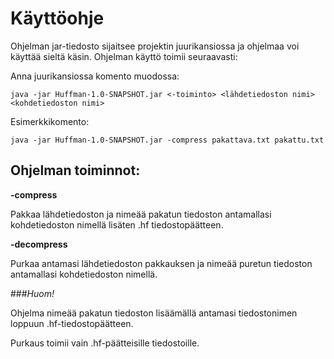 # Käyttöohje

Ohjelman jar-tiedosto sijaitsee projektin juurikansiossa ja ohjelmaa voi käyttää sieltä käsin. Ohjelman käyttö toimii seuraavasti:

Anna juurikansiossa komento muodossa:

 ```java -jar Huffman-1.0-SNAPSHOT.jar <-toiminto> <lähdetiedoston nimi> <kohdetiedoston nimi>```

Esimerkkikomento: 

```java -jar Huffman-1.0-SNAPSHOT.jar -compress pakattava.txt pakattu.txt```

## Ohjelman toiminnot:

**-compress** 

Pakkaa lähdetiedoston ja nimeää pakatun tiedoston antamallasi kohdetiedoston nimellä lisäten .hf tiedostopäätteen.

**-decompress** 

Purkaa antamasi lähdetiedoston pakkauksen ja nimeää puretun tiedoston antamallasi kohdetiedoston nimellä.
               

###*Huom!*

Ohjelma nimeää pakatun tiedoston lisäämällä antamasi tiedostonimen loppuun .hf-tiedostopäätteen.

Purkaus toimii vain .hf-päätteisille tiedostoille.
             
